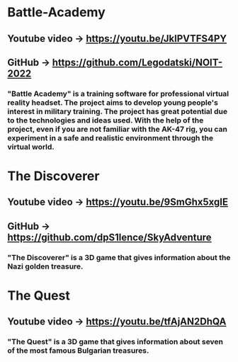 # Battle-Academy
## Youtube video -> https://youtu.be/JklPVTFS4PY
## GitHub -> https://github.com/Legodatski/NOIT-2022

###  "Battle Academy" is a training software for professional virtual reality headset. The project aims to develop young people's interest in military training. The project has great potential due to the technologies and ideas used. With the help of the project, even if you are not familiar with the AK-47 rig, you can experiment in a safe and realistic environment through the virtual world.

# The Discoverer
## Youtube video -> https://youtu.be/9SmGhx5xgIE
## GitHub -> https://github.com/dpS1lence/SkyAdventure

###  "The Discoverer" is a 3D game that gives information about the Nazi golden treasure.

# The Quest
## Youtube video -> https://youtu.be/tfAjAN2DhQA

###  "The Quest" is a 3D game that gives information about seven of the most famous Bulgarian treasures.
